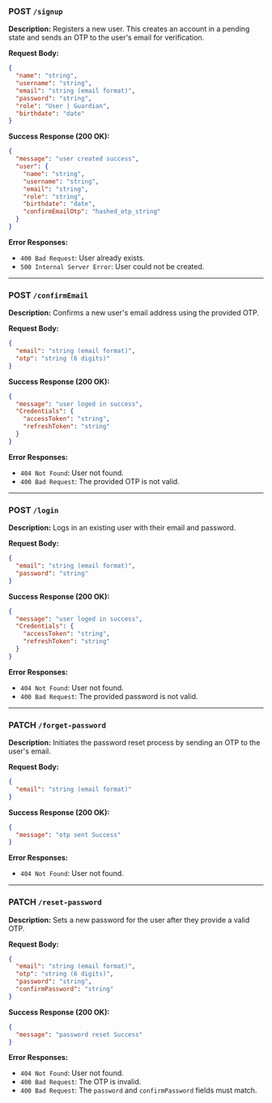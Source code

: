 ### **POST `/signup`**

**Description:**
Registers a new user. This creates an account in a pending state and sends an OTP to the user's email for verification.

**Request Body:**

```json
{
  "name": "string",
  "username": "string",
  "email": "string (email format)",
  "password": "string",
  "role": "User | Guardian",
  "birthdate": "date"
}
```

**Success Response (200 OK):**

```json
{
  "message": "user created success",
  "user": {
    "name": "string",
    "username": "string",
    "email": "string",
    "role": "string",
    "birthdate": "date",
    "confirmEmailOtp": "hashed_otp_string"
  }
}
```

**Error Responses:**

  * `400 Bad Request`: User already exists.
  * `500 Internal Server Error`: User could not be created.

-----

### **POST `/confirmEmail`**

**Description:**
Confirms a new user's email address using the provided OTP.

**Request Body:**

```json
{
  "email": "string (email format)",
  "otp": "string (6 digits)"
}
```

**Success Response (200 OK):**

```json
{
  "message": "user loged in success",
  "Credentials": {
    "accessToken": "string",
    "refreshToken": "string"
  }
}
```

**Error Responses:**

  * `404 Not Found`: User not found.
  * `400 Bad Request`: The provided OTP is not valid.

-----

### **POST `/login`**

**Description:**
Logs in an existing user with their email and password.

**Request Body:**

```json
{
  "email": "string (email format)",
  "password": "string"
}
```

**Success Response (200 OK):**

```json
{
  "message": "user loged in success",
  "Credentials": {
    "accessToken": "string",
    "refreshToken": "string"
  }
}
```

**Error Responses:**

  * `404 Not Found`: User not found.
  * `400 Bad Request`: The provided password is not valid.

-----

### **PATCH `/forget-password`**

**Description:**
Initiates the password reset process by sending an OTP to the user's email.

**Request Body:**

```json
{
  "email": "string (email format)"
}
```

**Success Response (200 OK):**

```json
{
  "message": "otp sent Success"
}
```

**Error Responses:**

  * `404 Not Found`: User not found.

-----

### **PATCH `/reset-password`**

**Description:**
Sets a new password for the user after they provide a valid OTP.

**Request Body:**

```json
{
  "email": "string (email format)",
  "otp": "string (6 digits)",
  "password": "string",
  "confirmPassword": "string"
}
```

**Success Response (200 OK):**

```json
{
  "message": "password reset Success"
}
```

**Error Responses:**

  * `404 Not Found`: User not found.
  * `400 Bad Request`: The OTP is invalid.
  * `400 Bad Request`: The `password` and `confirmPassword` fields must match.
